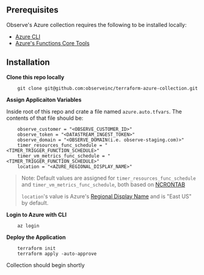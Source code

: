 ## Prerequisites

Observe's Azure collection requires the following to be installed locally:
- [Azure CLI](https://learn.microsoft.com/en-us/cli/azure/install-azure-cli)
- [Azure's Functions Core Tools](https://learn.microsoft.com/en-us/azure/azure-functions/functions-run-local?tabs=v4%2Cmacos%2Ccsharp%2Cportal%2Cbash#install-the-azure-functions-core-tools)

## Installation

**Clone this repo locally**

```
    git clone git@github.com:observeinc/terraform-azure-collection.git
```

**Assign Applicaiton Variables**

Inside root of this repo and crate a file named `azure.auto.tfvars`. The contents of that file should be:
```
    observe_customer = "<OBSERVE_CUSTOMER_ID>"
    observe_token = "<DATASTREAM_INGEST_TOKEN>"
    observe_domain = "<OBSERVE_DOMAIN(i.e. observe-staging.com)>"
    timer_resources_func_schedule = "<TIMER_TRIGGER_FUNCTION_SCHEDULE>" 
    timer_vm_metrics_func_schedule = "<TIMER_TRIGGER_FUNCTION_SCHEDULE>"
    location = "<AZURE_REGIONAL_DISPLAY_NAME>"
```
> Note: Default values are assigned for `timer_resources_func_schedule` and `timer_vm_metrics_func_schedule`, both based on [NCRONTAB](https://learn.microsoft.com/en-us/azure/azure-functions/functions-bindings-timer?tabs=in-process&pivots=programming-language-csharp#ncrontab-examples)
>
> `location`'s value is Azure's [Regional Display Name](https://azuretracks.com/2021/04/current-azure-region-names-reference/) and is "East US" by default.

**Login to Azure with CLI**

```
    az login
```

**Deploy the Application**

```
    terraform init
    terraform apply -auto-approve
```

Collection should begin shortly
